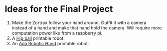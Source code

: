 # Ideas for the Final Project

1. Make the Zortrax follow your hand around. Outfit it with a camera instead
of a hand and make that hand hold the camera. Will require more computation
power like from a raspberry pi.
2. A [Hip ball](https://www.youmagine.com/designs/hip-ball-for-3d-printed-robot#documents)
printable robot.
3. An [Ada Robotic Hand](https://www.youmagine.com/designs/ada-robotic-hand)
printable robot.
